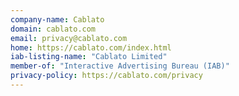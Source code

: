 ```yaml
---
company-name: Cablato
domain: cablato.com
email: privacy@cablato.com
home: https://cablato.com/index.html
iab-listing-name: "Cablato Limited"
member-of: "Interactive Advertising Bureau (IAB)"
privacy-policy: https://cablato.com/privacy
---
```




